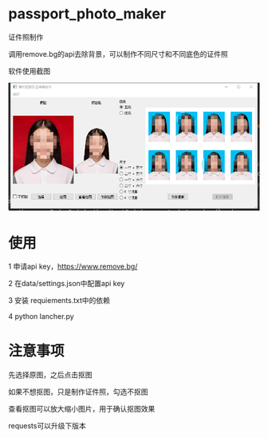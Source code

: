 # passport_photo_maker
证件照制作

调用remove.bg的api去除背景，可以制作不同尺寸和不同底色的证件照


软件使用截图

![result](./res/images/result.png)

# 使用

1 申请api key，https://www.remove.bg/

2 在data/settings.json中配置api key

3 安装 requiements.txt中的依赖

4 python lancher.py 

# 注意事项

先选择原图，之后点击抠图

如果不想抠图，只是制作证件照，勾选不抠图

查看抠图可以放大缩小图片，用于确认抠图效果

requests可以升级下版本